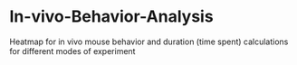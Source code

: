 # In-vivo-Behavior-Analysis
Heatmap for in vivo mouse behavior and duration (time spent) calculations for different modes of experiment
